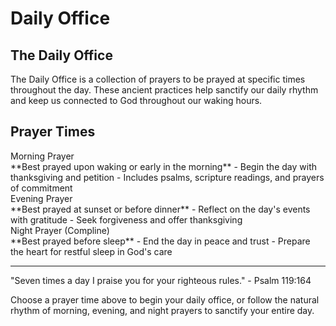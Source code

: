 # Daily Office

<div class="prayer-section">
  <h2 class="prayer-title">The Daily Office</h2>
  <div class="prayer-text">
    <p>The Daily Office is a collection of prayers to be prayed at specific times throughout the day. These ancient practices help sanctify our daily rhythm and keep us connected to God throughout our waking hours.</p>
  </div>
</div>

## Prayer Times

<div class="time-indicator">Morning Prayer</div>
**Best prayed upon waking or early in the morning**
- Begin the day with thanksgiving and petition
- Includes psalms, scripture readings, and prayers of commitment

<div class="time-indicator">Evening Prayer</div>
**Best prayed at sunset or before dinner**
- Reflect on the day's events with gratitude
- Seek forgiveness and offer thanksgiving

<div class="time-indicator">Night Prayer (Compline)</div>
**Best prayed before sleep**
- End the day in peace and trust
- Prepare the heart for restful sleep in God's care

---

<div class="verse">
"Seven times a day I praise you for your righteous rules." - Psalm 119:164
</div>

Choose a prayer time above to begin your daily office, or follow the natural rhythm of morning, evening, and night prayers to sanctify your entire day.
